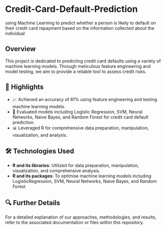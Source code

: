 # Credit-Card-Default-Prediction
using Machine Learning to predict whether a person is likely to default on their credit card repayment based on the information collected about the individual

## Overview
This project is dedicated to predicting credit card defaults using a variety of machine learning models. Through meticulous feature engineering and model testing, we aim to provide a reliable tool to assess credit risks.

## 🌟 Highlights
- 📈 Achieved an accuracy of 81% using feature engineering and testing machine learning models.
- 🤖 Evaluated models including Logistic Regression, SVM, Neural Networks, Naive Bayes, and Random Forest for credit card default prediction.
- 📊 Leveraged R for comprehensive data preparation, manipulation, visualization, and analysis.

## 🛠️ Technologies Used
- **R and its libraries**: Utilized for data preparation, manipulation, visualization, and comprehensive analysis.
- **R and its packages**: To optimise machine learning models including LogisticRegression, SVM, Neural Networks, Naive Bayes, and Random Forest

## 🔍 Further Details
For a detailed explanation of our approaches, methodologies, and results, refer to the associated documentation or files within this repository.
